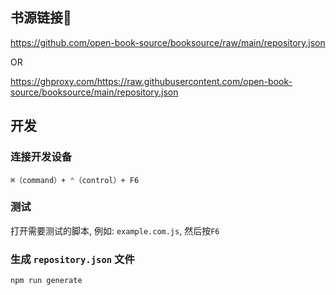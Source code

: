 ## 书源链接🔗

https://github.com/open-book-source/booksource/raw/main/repository.json

OR

https://ghproxy.com/https://raw.githubusercontent.com/open-book-source/booksource/main/repository.json


## 开发

### 连接开发设备
```
⌘（command）+ ⌃（control）+ F6
```

### 测试
打开需要测试的脚本, 例如: `example.com.js`, 然后按`F6`

### 生成 `repository.json` 文件

```shell
npm run generate
```
